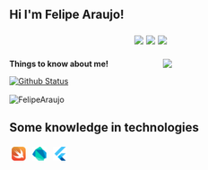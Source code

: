 <h2>Hi I'm Felipe Araujo!
  <p align="center">
  <img src="https://komarev.com/ghpvc/?username=felipecostaaraujo&style=for-the-badge">
  <img src="https://img.shields.io/github/followers/felipecostaaraujo?style=for-the-badge">
  <img src="https://img.shields.io/github/stars/felipecostaaraujo?style=for-the-badge">
</p>
</h2>

<img align='right' src="https://media.giphy.com/media/M9gbBd9nbDrOTu1Mqx/giphy.gif" width="230">

<summary><b>Things to know about me!</b> </summary>

[![Github Status](https://github-readme-stats.vercel.app/api?username=FelipeCostaAraujo&show_icons=true&title_color=fff&icon_color=79ff97&text_color=9f9f9f&bg_color=151515&hide=contribs,issues)](https://github.com/FelipeCostaAraujo/FelipeCostaAraujo)

<p><img align="center" src="https://github-readme-stats.vercel.app/api/top-langs?username=FelipeCostaAraujo&show_icons=true&title_color=fff&icon_color=79ff97&text_color=9f9f9f&bg_color=151515&locale=en&layout=compact" alt="FelipeAraujo" /></p>

## Some knowledge in technologies

<div>
<img alt="swift" src=".github/Swift.png" width="5%" style="vertical-align:top; margin:4px">
<img alt="dart" src=".github/Dart.svg" width="5%" style="vertical-align:top; margin:4px">
<img alt="flutter" src=".github/Flutter.svg" width="5%" style="vertical-align:top; margin:4px">
</div>


